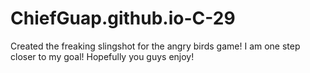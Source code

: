 # ChiefGuap.github.io-C-29
Created the freaking slingshot for the angry birds game! I am one step closer to my goal! Hopefully you guys enjoy!
